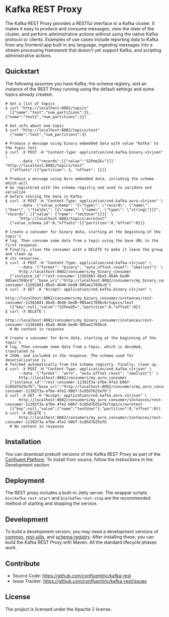 Kafka REST Proxy
================

The Kafka REST Proxy provides a RESTful interface to a Kafka cluster. It makes
it easy to produce and consume messages, view the state of the cluster, and
perform administrative actions without using the native Kafka protocol or
clients. Examples of use cases include reporting data to Kafka from any
frontend app built in any language, ingesting messages into a stream processing
framework that doesn't yet support Kafka, and scripting administrative actions.

Quickstart
----------

The following assumes you have Kafka, the schema registry, and an instance of
the REST Proxy running using the default settings and some topics already created.

    # Get a list of topics
    $ curl "http://localhost:8082/topics"
      [{"name":"test","num_partitions":3},{"name":"test2","num_partitions":1}]

    # Get info about one topic
    $ curl "http://localhost:8082/topics/test"
      {"name":"test","num_partitions":3}

    # Produce a message using binary embedded data with value "Kafka" to the topic test
    $ curl -X POST -H "Content-Type: application/vnd.kafka.binary.v1+json" \
          --data '{"records":[{"value":"S2Fma2E="}]}' "http://localhost:8082/topics/test"
      {"offsets":[{"partition": 3, "offset": 1}]}

    # Produce a message using Avro embedded data, including the schema which will
    # be registered with the schema registry and used to validate and serialize
    # before storing the data in Kafka
    $ curl -X POST -H "Content-Type: application/vnd.kafka.avro.v1+json" \
          --data '{"value_schema": "{\"type\": \"record\", \"name\": \"User\", \"fields\": [{\"name\": \"name\", \"type\": \"string\"}]}", "records": [{"value": {"name": "testUser"}}]}' \
          "http://localhost:8082/topics/avrotest"
      {"value_schema_id":0,"offsets":[{"partition":0,"offset":0}]}

    # Create a consumer for binary data, starting at the beginning of the topic's
    # log. Then consume some data from a topic using the base URL in the first response.
    # Finally, close the consumer with a DELETE to make it leave the group and clean up
    # its resources.
    $ curl -X POST -H "Content-Type: application/vnd.kafka.v1+json" \
          --data '{"format": "binary", "auto.offset.reset": "smallest"}' \
          http://localhost:8082/consumers/my_binary_consumer
      {"instance_id":"rest-consumer-11561681-8ba5-4b46-bed0-905ae1769bc6","base_uri":"http://localhost:8082/consumers/my_binary_consumer/instances/rest-consumer-11561681-8ba5-4b46-bed0-905ae1769bc6"}
    $ curl -X GET -H "Accept: application/vnd.kafka.binary.v1+json" \
          http://localhost:8082/consumers/my_binary_consumer/instances/rest-consumer-11561681-8ba5-4b46-bed0-905ae1769bc6/topics/test
      [{"key":null,"value":"S2Fma2E=","partition":0,"offset":0}]
    $ curl -X DELETE \
          http://localhost:8082/consumers/my_binary_consumer/instances/rest-consumer-11561681-8ba5-4b46-bed0-905ae1769bc6
      # No content in response

    # Create a consumer for Avro data, starting at the beginning of the topic's
    # log. Then consume some data from a topic, which is decoded, translated to
    # JSON, and included in the response. The schema used for deserialization is
    # fetched automatically from the schema registry. Finally, clean up.
    $ curl -X POST -H "Content-Type: application/vnd.kafka.v1+json" \
          --data '{"format": "avro", "auto.offset.reset": "smallest"}' \
          http://localhost:8082/consumers/my_avro_consumer
      {"instance_id":"rest-consumer-11392f3a-efbe-4fe2-b0bf-5c85d7b25e7b","base_uri":"http://localhost:8082/consumers/my_avro_consumer/instances/rest-consumer-11392f3a-efbe-4fe2-b0bf-5c85d7b25e7b"}
    $ curl -X GET -H "Accept: application/vnd.kafka.avro.v1+json" \
          http://localhost:8082/consumers/my_avro_consumer/instances/rest-consumer-11392f3a-efbe-4fe2-b0bf-5c85d7b25e7b/topics/avrotest
      [{"key":null,"value":{"name":"testUser"},"partition":0,"offset":0}]
    $ curl -X DELETE \
          http://localhost:8082/consumers/my_avro_consumer/instances/rest-consumer-11392f3a-efbe-4fe2-b0bf-5c85d7b25e7b
      # No content in response

Installation
------------

You can download prebuilt versions of the Kafka REST Proxy as part of the
[Confluent Platform](https://confluent.io/download/). To install from source,
follow the instructions in the Development section.


Deployment
----------

The REST proxy includes a built-in Jetty server. The wrapper scripts
``bin/kafka-rest-start`` and ``bin/kafka-rest-stop`` are the recommended method of
starting and stopping the service.

Development
-----------

To build a development version, you may need a development versions of
[common](https://github.com/confluentinc/common),
[rest-utils](https://github.com/confluentinc/rest-utils), and
[schema-registry](https://github.com/confluentinc/schema-registry).  After
installing these, you can build the Kafka REST Proxy
with Maven. All the standard lifecycle phases work.

Contribute
----------

- Source Code: https://github.com/confluentinc/kafka-rest
- Issue Tracker: https://github.com/confluentinc/kafka-rest/issues

License
-------

The project is licensed under the Apache 2 license.

